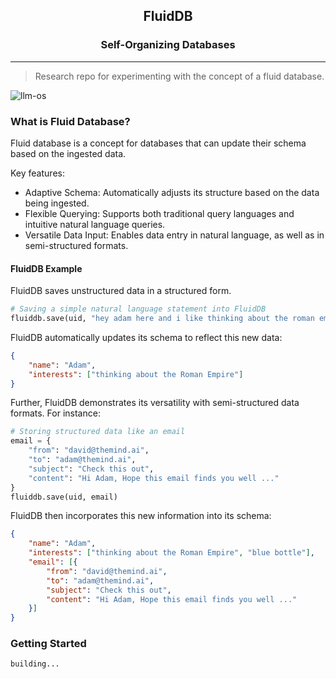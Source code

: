 <h2 align="center">
  FluidDB
</h2>
<h3 align="center">
  Self-Organizing Databases
</h3>

---
> Research repo for experimenting with the concept of a fluid database.

![llm-os](./assets/FluidDB.png)

### What is Fluid Database?

Fluid database is a concept for databases that can update their schema based on the ingested data.

Key features:
- Adaptive Schema: Automatically adjusts its structure based on the data being ingested.
- Flexible Querying: Supports both traditional query languages and intuitive natural language queries.
- Versatile Data Input: Enables data entry in natural language, as well as in semi-structured formats.

#### FluidDB Example

FluidDB saves unstructured data in a structured form.
```py
# Saving a simple natural language statement into FluidDB
fluiddb.save(uid, "hey adam here and i like thinking about the roman empire")
```
FluidDB automatically updates its schema to reflect this new data:
```json
{
    "name": "Adam",
    "interests": ["thinking about the Roman Empire"]
}
```

Further, FluidDB demonstrates its versatility with semi-structured data formats. For instance:

```py
# Storing structured data like an email
email = {
    "from": "david@themind.ai",
    "to": "adam@themind.ai",
    "subject": "Check this out",
    "content": "Hi Adam, Hope this email finds you well ..."
}
fluiddb.save(uid, email)
```
FluidDB then incorporates this new information into its schema:
```json
{
    "name": "Adam",
    "interests": ["thinking about the Roman Empire", "blue bottle"],
    "email": [{
        "from": "david@themind.ai",
        "to": "adam@themind.ai",
        "subject": "Check this out",
        "content": "Hi Adam, Hope this email finds you well ..."
    }]
}
```

### Getting Started

```bash
building...
```
